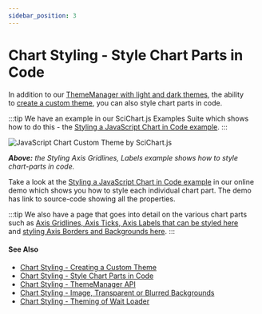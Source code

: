 ```yaml
---
sidebar_position: 3
---
```


# Chart Styling - Style Chart Parts in Code

In addition to our [ThemeManager with light and dark themes](/docs/2d-charts/styling-and-theming/theme-manager-api/index.md), the ability to [create a custom theme](/docs/2d-charts/styling-and-theming/creating-custom-theme/index.md), you can also style chart parts in code.

:::tip
We have an example in our SciChart.js Examples Suite which shows how to do this - the [Styling a JavaScript Chart in Code example](https://demo.scichart.com/javascript-chart-styling-theming-in-code).
:::

![JavaScript Chart Custom Theme by SciChart.js](/images/Axis_styling.png)

_**Above:** the Styling Axis Gridlines, Labels example shows how to style chart-parts in code._

Take a look at the [Styling a JavaScript Chart in Code example](https://demo.scichart.com/javascript-chart-styling-theming-in-code) in our online demo which shows you how to style each individual chart part. The demo has link to source-code showing all the properties.

:::tip
We also have a page that goes into detail on the various chart parts such as [Axis Gridlines, Axis Ticks, Axis Labels that can be styled here](/docs/2d-charts/axis-api/axis-styling/title-labels-gridlines-axis-band-style/index.md) and [styling Axis Borders and Backgrounds here](/docs/2d-charts/axis-api/axis-styling/axis-borders-and-background/index.md).
:::

#### See Also

* [Chart Styling - Creating a Custom Theme](/docs/2d-charts/styling-and-theming/creating-custom-theme/index.md)
* [Chart Styling - Style Chart Parts in Code](/docs/2d-charts/styling-and-theming/style-chart-parts-in-code/index.md)
* [Chart Styling - ThemeManager API](/docs/2d-charts/styling-and-theming/theme-manager-api/index.md)
* [Chart Styling - Image, Transparent or Blurred Backgrounds](/docs/2d-charts/styling-and-theming/image-transparent-blurred-backgrounds/index.md)
* [Chart Styling - Theming of Wait Loader](/docs/2d-charts/styling-and-theming/theming-of-wait-loader/index.md)